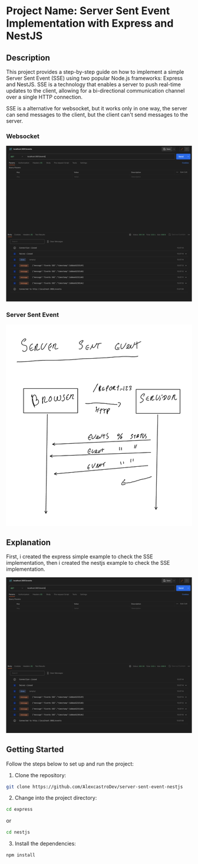 # Project Name: Server Sent Event Implementation with Express and NestJS

## Description
This project provides a step-by-step guide on how to implement a simple Server Sent Event (SSE) using two popular Node.js frameworks: Express and NestJS. SSE is a technology that enables a server to push real-time updates to the client, allowing for a bi-directional communication channel over a single HTTP connection.

SSE is a alternative for websocket, but it works only in one way, the server can send messages to the client, but the client can't send messages to the server.

### Websocket
<img src="./.github/events.png" alt='websocket' />

### Server Sent Event

<img src="./.github/sse.png" alt='sse' />

## Explanation

First, i created the express simple example to check the SSE implementation, then i created the nestjs example to check the SSE implementation.

<img src="./.github/events.png" alt='express-implementation' />

## Getting Started
Follow the steps below to set up and run the project:

1. Clone the repository:

```bash
git clone https://github.com/AlexcastroDev/server-sent-event-nestjs
```

2. Change into the project directory:

```bash
cd express
```

or 

```bash
cd nestjs
```

3. Install the dependencies:

```bash
npm install
```